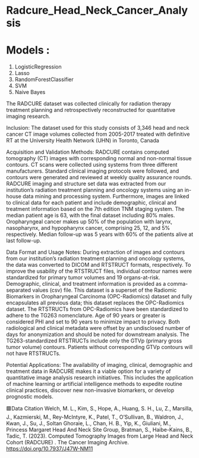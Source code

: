 # Radcure_Head_Neck_Cancer_Analysis

# Models : 
1. LogisticRegression
2. Lasso
3. RandomForestClassifier
4. SVM
5. Naive Bayes

The RADCURE dataset was collected clinically for radiation therapy treatment planning and retrospectively reconstructed for quantitative imaging research.

Inclusion: The dataset used for this study consists of 3,346 head and neck cancer CT image volumes collected from 2005-2017 treated with definitive RT at the University Health Network (UHN) in Toronto, Canada

Acquisition and Validation Methods: RADCURE contains computed tomography (CT) images with corresponding normal and non-normal tissue contours. CT scans were collected using systems from three different manufacturers. Standard clinical imaging protocols were followed, and contours were generated and reviewed at weekly quality assurance rounds. RADCURE imaging and structure set data was extracted from our institution’s radiation treatment planning and oncology systems using an in-house data mining and processing system. Furthermore, images are linked to clinical data for each patient and include demographic, clinical and treatment information based on the 7th edition TNM staging system. The median patient age is 63, with the final dataset including 80% males. Oropharyngeal cancer makes up 50% of the population with larynx, nasopharynx, and hypopharynx cancer, comprising 25, 12, and 5% respectively. Median follow-up was 5 years with 60% of the patients alive at last follow-up.

Data Format and Usage Notes: During extraction of images and contours from our institution’s radiation treatment planning and oncology systems, the data was converted to DICOM and RTSTRUCT formats, respectively. To improve the usability of the RTSTRUCT files, individual contour names were standardized for primary tumor volumes and 19 organs-at-risk. Demographic, clinical, and treatment information is provided as a comma-separated values (csv) file. This dataset is a superset of the Radiomic Biomarkers in Oropharyngeal Carcinoma (OPC-Radiomics) dataset and fully encapsulates all previous data; this dataset replaces the OPC-Radiomics dataset. The RTSTRUCTs from OPC-Radiomics have been standardized to adhere to the TG263 nomenclature. Age of 90 years or greater is considered PHI and set to 90 years to minimize impact to privacy. Both radiological and clinical metadata were offset by an undisclosed number of days for anonymization and should be noted for downstream analysis. The TG263-standardized RTSTRUCTs include only the GTVp (primary gross tumor volume) contours. Patients without corresponding GTVp contours will not have RTSTRUCTs.

Potential Applications: The availability of imaging, clinical, demographic and treatment data in RADCURE makes it a viable option for a variety of quantitative image analysis research initiatives. This includes the application of machine learning or artificial intelligence methods to expedite routine clinical practices, discover new non-invasive biomarkers, or develop prognostic models.

🟩Data Citation
Welch, M. L., Kim, S., Hope, A., Huang, S. H., Lu, Z., Marsilla, J., Kazmierski, M., Rey-McIntyre, K., Patel, T., O’Sullivan, B., Waldron, J., Kwan, J., Su, J., Soltan Ghoraie, L., Chan, H. B., Yip, K., Giuliani, M., Princess Margaret Head And Neck Site Group, Bratman, S., Haibe-Kains, B., Tadic, T. (2023). Computed Tomography Images from Large Head and Neck Cohort (RADCURE) . The Cancer Imaging Archive. https://doi.org/10.7937/J47W-NM11
